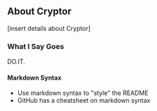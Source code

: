 ## About Cryptor
[insert details about Cryptor]

### What I Say Goes
DO.IT.

#### Markdown Syntax
* Use markdown syntax to "style" the README
* GitHub has a cheatsheet on markdown syntax
